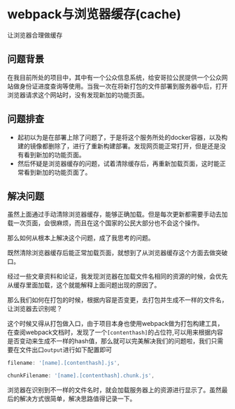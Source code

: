 # webpack与浏览器缓存(cache)

让浏览器合理做缓存
## 问题背景
在我目前所处的项目中，其中有一个公众信息系统，给安哥拉公民提供一个公众网站做身份证进度查询等使用。当我一次在将新打包的文件部署到服务器中后，打开浏览器请求这个网站时，没有发现新加的功能页面。

## 问题排查
* 起初以为是在部署上除了问题了，于是将这个服务所处的docker容器，以及构建的镜像都删除了，进行了重新构建部署。发现网页能正常打开，但是还是没有看到新加的功能页面。
* 然后怀疑是浏览器缓存的问题，试着清除缓存后，再重新加载页面，这时能正常看到新加的功能页面了。

## 解决问题

虽然上面通过手动清除浏览器缓存，能够正确加载。但是每次更新都需要手动去加载一次页面，会很麻烦，而且在这个国家的公民大部分也不会这个操作。

那么如何从根本上解决这个问题，成了我思考的问题。

既然清除浏览器缓存后能正常加载页面，就想到了从浏览器缓存这个方面去做突破口。

经过一些文章资料和论证，我发现浏览器在加载文件名相同的资源的时候，会优先从缓存里面加载，这个就能解释上面问题出现的原因了。

那么我们如何在打包的时候，根据内容是否变更，去打包并生成不一样的文件名，让浏览器去识别呢？

这个时候又得从打包做入口，由于项目本身也使用webpack做为打包构建工具，在查阅webpack文档时，发现了一个`[contenthash]`的占位符,可以用来根据内容是否变动来生成不一样的hash值，那么就可以完美解决我们的问题啦，我们只需要在文件出口`output`进行如下配置即可

```js
filename: '[name].[contenthash].js',

chunkFilename: '[name].[contenthash].chunk.js', 
```
浏览器在识别到不一样的文件名时，就会加载服务器上的资源进行显示了。虽然最后的解决方式很简单，解决思路值得记录一下。
